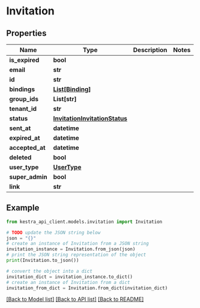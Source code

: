 # Invitation


## Properties

Name | Type | Description | Notes
------------ | ------------- | ------------- | -------------
**is_expired** | **bool** |  | 
**email** | **str** |  | 
**id** | **str** |  | 
**bindings** | [**List[Binding]**](Binding.md) |  | 
**group_ids** | **List[str]** |  | 
**tenant_id** | **str** |  | 
**status** | [**InvitationInvitationStatus**](InvitationInvitationStatus.md) |  | 
**sent_at** | **datetime** |  | 
**expired_at** | **datetime** |  | 
**accepted_at** | **datetime** |  | 
**deleted** | **bool** |  | 
**user_type** | [**UserType**](UserType.md) |  | 
**super_admin** | **bool** |  | 
**link** | **str** |  | 

## Example

```python
from kestra_api_client.models.invitation import Invitation

# TODO update the JSON string below
json = "{}"
# create an instance of Invitation from a JSON string
invitation_instance = Invitation.from_json(json)
# print the JSON string representation of the object
print(Invitation.to_json())

# convert the object into a dict
invitation_dict = invitation_instance.to_dict()
# create an instance of Invitation from a dict
invitation_from_dict = Invitation.from_dict(invitation_dict)
```
[[Back to Model list]](../README.md#documentation-for-models) [[Back to API list]](../README.md#documentation-for-api-endpoints) [[Back to README]](../README.md)


